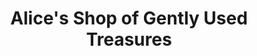 ---
title: "Alice's Shop of Gently Used Treasures"
url: /pensacola/alices-shop-of-gently-used-treasures/
shop: charity
---